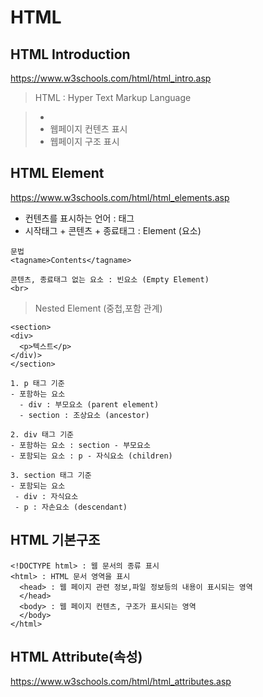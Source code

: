 # HTML 

## HTML Introduction

https://www.w3schools.com/html/html_intro.asp

> HTML : Hyper Text Markup Language

> - 
> - 웹페이지 컨텐츠 표시
> - 웹페이지 구조 표시 

## HTML Element
https://www.w3schools.com/html/html_elements.asp

- 컨텐츠를 표시하는 언어 : 태그
- 시작태그 + 콘텐츠 + 종료태그 : Element (요소)

```
문법
<tagname>Contents</tagname>

콘텐츠, 종료태그 없는 요소 : 빈요소 (Empty Element)
<br>
```

> Nested Element (중첩,포함 관계)

```
<section>
<div>
  <p>텍스트</p>
</div)>
</section>

1. p 태그 기준
- 포함하는 요소
  - div : 부모요소 (parent element)
  - section : 조상요소 (ancestor)

2. div 태그 기준
- 포함하는 요소 : section - 부모요소 
- 포함되는 요소 : p - 자식요소 (children)

3. section 태그 기준 
- 포함되는 요소
 - div : 자식요소
 - p : 자손요소 (descendant)
```

## HTML 기본구조

```
<!DOCTYPE html> : 웹 문서의 종류 표시
<html> : HTML 문서 영역을 표시
  <head> : 웹 페이지 관련 정보,파일 정보등의 내용이 표시되는 영역
  </head>
  <body> : 웹 페이지 컨텐츠, 구조가 표시되는 영역
  </body>
</html>
```

## HTML Attribute(속성)
https://www.w3schools.com/html/html_attributes.asp


